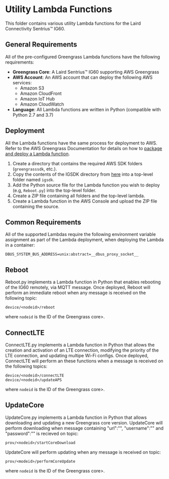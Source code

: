 # Utility Lambda Functions
This folder contains various utility Lambda functions for the Laird Connectivity Sentrius&trade; IG60.

## General Requirements
All of the pre-configured Greengrass Lambda functions have the following requirements:
* **Greengrass Core**: A Laird Sentrius&trade; IG60 supporting AWS Greengrass
* **AWS Account**: An AWS account that can deploy the following AWS services:
  * Amazon S3
  * Amazon CloudFront
  * Amazon IoT Hub
  * Amazon CloudWatch
* **Language**: All Lambda functions are written in Python (compatible with Python 2.7 and 3.7)

## Deployment
All the Lambda functions have the same process for deployment to AWS.  Refer to the AWS Greengrass Documentation for details on how to [package and deploy a Lambda function](https://docs.aws.amazon.com/greengrass/latest/developerguide/create-lambda.html).
1. Create a directory that contains the required AWS SDK folders (`greengrasssdk`, etc.).
2. Copy the contents of the IGSDK directory from [here](../python/igsdk) into a top-level folder named `igsdk`.
3. Add the Python source file for the Lambda function you wish to deploy (e.g, `Reboot.py`) into the top-level folder.
4. Create a ZIP file containing all folders and the top-level lambda.
5. Create a Lambda function in the AWS Console and upload the ZIP file containing the source.

## Common Requirements
All of the supported Lambdas require the following environment variable assignment as part of the Lambda deployment, when deploying the Lambda in a container:

    DBUS_SYSTEM_BUS_ADDRESS=unix:abstract=__dbus_proxy_socket__

## Reboot
Reboot.py implements a Lambda function in Python that enables rebooting of the IG60 remotely, via MQTT message.  Once deployed, Reboot will perform an immediate reboot when any message is received on the following topic:

    device/<nodeid>/reboot

where `nodeid` is the ID of the Greengrass core>.

## ConnectLTE
ConnectLTE.py implements a Lambda function in Python that allows the creation and activation of an LTE connection, modifying the priority of the LTE connection, and updating multipe Wi-Fi configs. Once deployed, ConnectLTE will perform an these functions when  a message is received on the following topics:

    device/<nodeid>/connectLTE
    device/<nodeid>/updateAPS

where `nodeid` is the ID of the Greengrass core>.

## UpdateCore
UpdateCore.py implements a Lambda function in Python that allows downloading and updating a new Greengrass core version.
UpdateCore will perform downloading when message containing "url":"<http link to JSON Descriptor of Greengrass Core tarball>", "username":"<username>" and "password":"<password>" is recieved on topic:

    prov/<nodeid>/startCoreDownload

UpdateCore will perform updating when any message is received on topic:

    prov/<modeid>/performCoreUpdate

where `nodeid` is the ID of the Greengrass core>.


